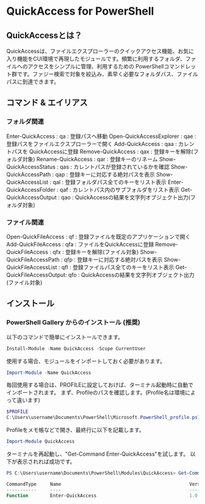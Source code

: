# QuickAccess for PowerShell

## QuickAccessとは？
QuickAccessは、ファイルエクスプローラーのクイックアクセス機能、お気に入り機能をCUI環境で再現したモジュールです。頻繁に利用するフォルダ、ファイルへのアクセスをシンプルに管理、利用するための PowerShellコマンドレット群です。ファジー検索で対象を絞込み、素早く必要なフォルダパス、ファイルパスに到達できます。

## コマンド & エイリアス 
### フォルダ関連
Enter-QuickAccess        : qa  : 登録パスへ移動 
Open-QuickAccessExplorer : qae : 登録パスをファイルエクスプローラーで開く
Add-QuickAccess          : qaa : カレントパスを QuickAccessに登録
Remove-QuickAccess       : qax : 登録キーを解除(フォルダ対象)
Rename-QuickAccess       : qar : 登録キーのリネーム
Show-QuickAccessStatus   : qas : カレントパスが登録されているかを確認
Show-QuickAccessPath     : qap : 登録キーに対応する絶対パスを表示
Show-QuickAccessList     : qal : 登録フォルダパス全てのキーをリスト表示
Enter-QuickAccessFolder  : qaf : カレントパス内のサブフォルダをリスト表示
Get-QuickAccessOutput    : qao : QuickAccessの結果を文字列オブジェクト出力(フォルダ対象)
### ファイル関連
Open-QuickFileAccess     : qf  : 登録ファイルを既定のアプリケーションで開く
Add-QuickFileAccess      : qfa : ファイルをQuickAccessに登録
Remove-QuickFileAccess   : qfx : 登録キーを解除(ファイル対象)
Show-QuickFileAccessPath : qfp : 登録キーに対応する絶対パスを表示
Show-QuickFileAccessList : qfl : 登録ファイルパス全てのキーをリスト表示
Get-QuickFileAccessOutput: qfo : QuickAccessの結果を文字列オブジェクト出力(ファイル対象)

## インストール

### PowerShell Gallery からのインストール (推奨)

以下のコマンドで簡単にインストールできます。

```powershell
Install-Module -Name QuickAccess -Scope CurrentUser
```

使用する場合、モジュールをインポートしておく必要があります。

```powershell
Import-Module -Name QuickAccess
```

毎回使用する場合は、PROFILEに設定しておけば、ターミナル起動時に自動でインポートされます。
まず、Profileのパスを確認します。(Profile名は環境によって違います)

```powershell
$PROFILE
C:\Users\username\Documents\PowerShell\Microsoft.PowerShell_profile.ps1
```
Profileをメモ帳などで開き、最終行に以下を記載します。

```powershell
Import-Module QuickAccess
```

ターミナルを再起動し、"Get-Command Enter-QuickAccess"を試します。
以下が表示されれば成功です。

```powershell
PS C:\Users\username\Documents\PowerShell\Modules\QuickAccess> Get-Command Enter-QuickAccess

CommandType     Name                                               Version    Source
-----------     ----                                               -------    ------
Function        Enter-QuickAccess                                  1.0.0      QuickAccess
```


